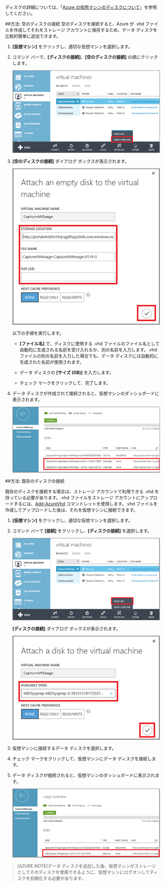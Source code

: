 
ディスクの詳細については、「[Azure の仮想マシンのディスクについて](../articles/virtual-machines-disks-vhds.md)」を参照してください。

##<a id="attachempty"></a>方法: 空のディスクの接続
空のディスクを接続すると、Azure が .vhd ファイルを作成してそれをストレージ アカウントに保存するため、データ ディスクを比較的簡単に追加できます。

1. **[仮想マシン]** をクリックし、適切な仮想マシンを選択します。

2. コマンド バーで、**[ディスクの接続]**、**[空のディスクの接続]** の順にクリックします。


	![Attach an empty disk](./media/howto-attach-disk-window-linux/AttachEmptyDisk.png)

3.	**[空のディスクの接続]** ダイアログ ボックスが表示されます。


	![Attach a new empty disk](./media/howto-attach-disk-window-linux/AttachEmptyDetail.png)


	以下の手順を実行します。

	- **[ファイル名]** で、ディスクに使用する .vhd ファイルのファイル名として自動的に生成される名前を受け入れるか、別の名前を入力します。.vhd ファイルの別の名前を入力した場合でも、データ ディスクには自動的に生成された名前が使用されます。

	- データ ディスクの **[サイズ (GB)]** を入力します。

	- チェック マークをクリックして、完了します。

4.	データ ディスクが作成されて接続されると、仮想マシンのダッシュボードに表示されます。

	![Empty data disk successfully attached](./media/howto-attach-disk-window-linux/AttachEmptySuccess.png)

##<a id="attachexisting"></a>方法: 既存のディスクの接続

既存のディスクを接続する場合は、ストレージ アカウントで利用できる .vhd を持っている必要があります。.vhd ファイルをストレージ アカウントにアップロードするには、[Add-AzureVhd](http://go.microsoft.com/FWLink/p/?LinkID=391684) コマンドレットを使用します。.vhd ファイルを作成してアップロードした後は、それを仮想マシンに接続できます。

1. **[仮想マシン]** をクリックし、適切な仮想マシンを選択します。

2. コマンド バーで **[接続]** をクリックし、**[ディスクの接続]** を選択します。


	![Attach data disk](./media/howto-attach-disk-window-linux/AttachExistingDisk.png)

	**[ディスクの接続]** ダイアログ ボックスが表示されます。



	![Enter data disk details](./media/howto-attach-disk-window-linux/AttachExistingDetail.png)

3. 仮想マシンに接続するデータ ディスクを選択します。

4. チェック マークをクリックして、仮想マシンにデータ ディスクを接続します。

5.	データ ディスクが接続されると、仮想マシンのダッシュボードに表示されます。


	![Data disk successfully attached](./media/howto-attach-disk-window-linux/AttachExistingSuccess.png)

> [AZURE.NOTE]データ ディスクを追加した後、仮想マシンがストレージとしてそのディスクを使用できるように、仮想マシンにログオンしてディスクを初期化する必要があります。

<!---HONumber=July15_HO3-->